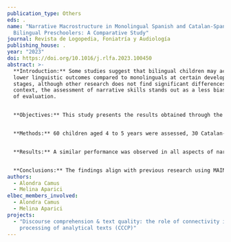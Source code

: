```yaml
---
publication_type: Others
eds: .
name: "Narrative Macrostructure in Monolingual Spanish and Catalan-Spanish
  Bilingual Preschoolers: A Comparative Study"
journal: Revista de Logopedia, Foniatría y Audiología
publishing_house: .
year: "2023"
doi: https://doi.org/10.1016/j.rlfa.2023.100450
abstract: >-
  **Introduction:** Some studies suggest that bilingual children may achieve
  lower linguistic outcomes compared to monolinguals at certain developmental
  stages, although other research does not find significant differences. In this
  context, the assessment of narrative skills stands out as a less biased method
  of evaluation.


  **Objectives:** This study presents the results obtained through the application of the MAIN (Multilingual Assessment Instrument for Narratives) narrative assessment instrument in monolingual (Spanish) and bilingual (Catalan-Spanish) preschool children. The main objective was to compare performance in terms of narrative macrostructure.


  **Methods:** 60 children aged 4 to 5 years were assessed, 30 Catalan-Spanish bilinguals (M=64 months) and 30 Spanish monolinguals (M=62 months), using the "Gato" and "Perro" stories from MAIN in a retelling modality. Narrative macrostructure was analyzed, including narrative structure, structural complexity, internal state terms, and comprehension. In addition to comparing performance on these aspects between monolinguals and bilinguals, performance was compared between the two languages of the bilingual children.


  **Results:** A similar performance was observed in all aspects of narrative macrostructure for both groups. However, when analyzing performance in the two languages of the bilingual children, a statistically significant difference was found in comprehension, where performance was better in Spanish than in Catalan.


  **Conclusions:** The findings align with previous research using MAIN in different languages, showing that there is no significant influence of linguistic condition (monolingualism or bilingualism) on macrostructural performance. On the other hand, the bilingual group seems to have a stronger narrative comprehension in Spanish compared to their comprehension in Catalan. However, it is essential to consider the specific context of bilingual children when assessing their narrative skills, as the results are not always generalizable to all bilingual populations.
authors:
  - Alondra Camus
  - Melina Aparici
elbec_members_involved:
  - Alondra Camus
  - Melina Aparici
projects:
  - "Discourse comprehension & text quality: the role of connectivity in the
    processing of analytical texts (CCCP)"
---
```

